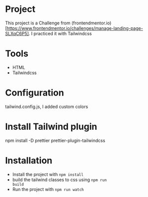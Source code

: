 # Project
This project is a Challenge from (frontendmentor.io)[https://www.frontendmentor.io/challenges/manage-landing-page-SLXqC6P5]. I practiced it with Tailwindcss 

# Tools
- HTML
- Tailwindcss



# Configuration
tailwind.config.js, I added custom colors

# Install Tailwind plugin
npm install -D prettier prettier-plugin-tailwindcss

# Installation
- Install the project with <code>npm install</code>
- build the tailwind classes to css using <code>npm run build</code>
- Run the project with <code>npm run watch</code>